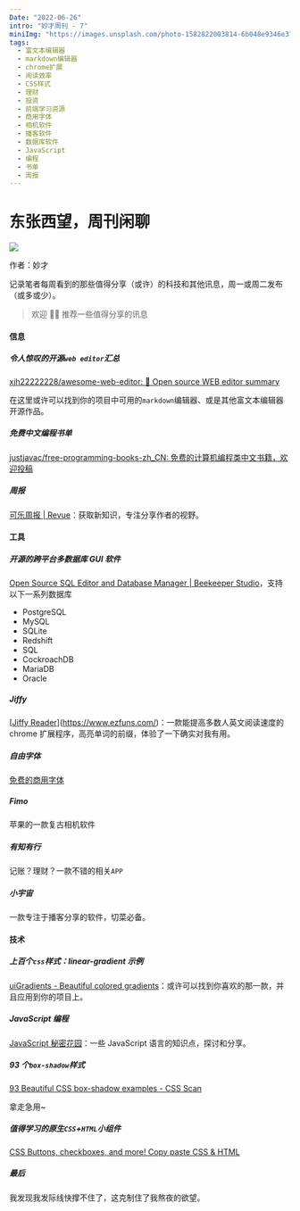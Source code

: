 ```yaml
---
Date: "2022-06-26"
intro: "妙才周刊 - 7"
miniImg: "https://images.unsplash.com/photo-1582822003814-6b048e9346e3?crop=entropy&cs=tinysrgb&fit=max&fm=jpg&ixid=MnwxNjUyNjZ8MHwxfHJhbmRvbXx8fHx8fHx8fDE2NTYzNDI2NTU&ixlib=rb-1.2.1&q=80&w=400"
tags:
  - 富文本编辑器
  - markdown编辑器
  - chrome扩展
  - 阅读效率
  - CSS样式
  - 理财
  - 投资
  - 前端学习资源
  - 商用字体
  - 相机软件
  - 播客软件
  - 数据库软件
  - JavaScript
  - 编程
  - 书单
  - 周报
---
```


# 东张西望，周刊闲聊

![](https://images.unsplash.com/photo-1582822003814-6b048e9346e3?crop=entropy&cs=tinysrgb&fit=max&fm=jpg&ixid=MnwxNjUyNjZ8MHwxfHJhbmRvbXx8fHx8fHx8fDE2NTYzNDI2NTU&ixlib=rb-1.2.1&q=80&w=1080)

作者：妙才

记录笔者每周看到的那些值得分享（或许）的科技和其他讯息，周一或周二发布（或多或少）。

> 欢迎 👏🏻 推荐一些值得分享的讯息

#### 信息

##### 令人惊叹的开源`web editor`汇总

[xjh22222228/awesome-web-editor: 🔨 Open source WEB editor summary](https://github.com/xjh22222228/awesome-web-editor#Markdown-editor)

在这里或许可以找到你的项目中可用的`markdown`编辑器、或是其他富文本编辑器开源作品。

##### 免费中文编程书单

[justjavac/free-programming-books-zh_CN: 免费的计算机编程类中文书籍，欢迎投稿](https://github.com/justjavac/free-programming-books-zh_CN)

##### 周报

[可乐周报 | Revue](about:blank#blocked)：获取新知识，专注分享作者的视野。

#### 工具

##### 开源的跨平台多数据库 GUI 软件

[Open Source SQL Editor and Database Manager | Beekeeper Studio](https://www.beekeeperstudio.io/)，支持以下一系列数据库

- PostgreSQL
- MySQL
- SQLite
- Redshift
- SQL
- CockroachDB
- MariaDB
- Oracle

##### Jiffy

[[Jiffy Reader](https://www.jiffyreader.com/)](https://www.ezfuns.com/)：一款能提高多数人英文阅读速度的 chrome 扩展程序，高亮单词的前缀，体验了一下确实对我有用。

##### 自由字体

[免费的商用字体](https://ziyouziti.com/)

##### Fimo

苹果的一款复古相机软件

##### 有知有行

记账？理财？一款不错的相关`APP`

##### 小宇宙

一款专注于播客分享的软件，切菜必备。

#### 技术

##### 上百个`css`样式：linear-gradient 示例

[uiGradients - Beautiful colored gradients](https://uigradients.com/#Jupiter)：或许可以找到你喜欢的那一款，并且应用到你的项目上。

##### JavaScript 编程

[JavaScript 秘密花园](http://bonsaiden.github.io/JavaScript-Garden/zh/)：一些 JavaScript 语言的知识点，探讨和分享。

##### 93 个`box-shadow`样式

[93 Beautiful CSS box-shadow examples - CSS Scan](https://getcssscan.com/css-box-shadow-examples)

拿走急用~

##### 值得学习的原生`CSS`+`HTML`小组件

[CSS Buttons, checkboxes, and more! Copy paste CSS & HTML](https://uiverse.io/)

##### 最后

我发现我发际线快撑不住了，这克制住了我熬夜的欲望。
